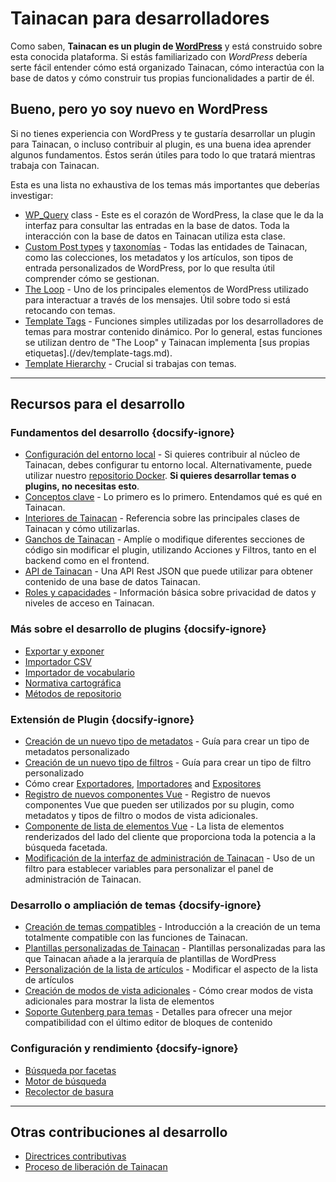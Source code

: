 # Tainacan para desarrolladores

Como saben, **Tainacan es un plugin de [WordPress](https://wordpress.org)** y está construido sobre esta conocida plataforma. Si estás familiarizado con _WordPress_ debería serte fácil entender cómo está organizado Tainacan, cómo interactúa con la base de datos y cómo construir tus propias funcionalidades a partir de él.

## Bueno, pero yo soy nuevo en WordPress

Si no tienes experiencia con WordPress y te gustaría desarrollar un plugin para Tainacan, o incluso contribuir al plugin, es una buena idea aprender algunos fundamentos. Éstos serán útiles para todo lo que tratará mientras trabaja con Tainacan.

Esta es una lista no exhaustiva de los temas más importantes que deberías investigar:

<div class="two-columns-list">

- [WP_Query](https://developer.wordpress.org/reference/classes/wp_query/ ":ignore") class - Este es el corazón de WordPress, la clase que le da la interfaz para consultar las entradas en la base de datos. Toda la interacción con la base de datos en Tainacan utiliza esta clase.
- [Custom Post types](https://wordpress.org/support/article/post-types/ ":ignore") y [taxonomías](https://codex.wordpress.org/Taxonomies ":ignore") - Todas las entidades de Tainacan, como las colecciones, los metadatos y los artículos, son tipos de entrada personalizados de WordPress, por lo que resulta útil comprender cómo se gestionan.
- [The Loop](https://developer.wordpress.org/themes/basics/the-loop/ ":ignore") - Uno de los principales elementos de WordPress utilizado para interactuar a través de los mensajes. Útil sobre todo si está retocando con temas.
- [Template Tags](https://developer.wordpress.org/themes/basics/template-tags/ ":ignore") - Funciones simples utilizadas por los desarrolladores de temas para mostrar contenido dinámico. Por lo general, estas funciones se utilizan dentro de "The Loop" y Tainacan implementa [sus propias etiquetas].(/dev/template-tags.md).
- [Template Hierarchy](https://developer.wordpress.org/themes/basics/template-hierarchy/ ":ignore") - Crucial si trabajas con temas.

</div>

---

## Recursos para el desarrollo

### Fundamentos del desarrollo {docsify-ignore}

<div class="two-columns-list">

- [Configuración del entorno local](/es-mx/dev/setup-local.md) - Si quieres contribuir al núcleo de Tainacan, debes configurar tu entorno local. Alternativamente, puede utilizar nuestro [repositorio Docker](https://github.com/tainacan/tainacan-docker ":ignore"). **Si quieres desarrollar temas o plugins, no necesitas esto**.
- [Conceptos clave](/es-mx/dev/key-concepts.md) - Lo primero es lo primero. Entendamos qué es qué en Tainacan.
- [Interiores de Tainacan](/es-mx/dev/internal-api.md) - Referencia sobre las principales clases de Tainacan y cómo utilizarlas.
- [Ganchos de Tainacan](/es-mx/dev/hooks.md) - Amplíe o modifique diferentes secciones de código sin modificar el plugin, utilizando Acciones y Filtros, tanto en el backend como en el frontend.
- [API de Tainacan](https://tainacan.org/api-docs/ ":ignore") - Una API Rest JSON que puede utilizar para obtener contenido de una base de datos Tainacan.
- [Roles y capacidades](/es-mx/dev/roles-capabilities.md) - Información básica sobre privacidad de datos y niveles de acceso en Tainacan.

</div>

### Más sobre el desarrollo de plugins {docsify-ignore}

<div class="three-columns-list">

- [Exportar y exponer](/es-mx/dev/exporting-and-exposing.md)
- [Importador CSV](/es-mx/dev/csv-importer.md)
- [Importador de vocabulario](/es-mx/dev/vocabulary-importer.md)
- [Normativa cartográfica](/es-mx/dev/mapping-standards.md)
- [Métodos de repositorio](/es-mx/dev/repository-methods.md)

</div>

### Extensión de Plugin {docsify-ignore}

<div class="two-columns-list">

- [Creación de un nuevo tipo de metadatos](/es-mx/dev/creating-metadata-type.md) - Guía para crear un tipo de metadatos personalizado
- [Creación de un nuevo tipo de filtros](/es-mx/dev/creating-filters-type.md) - Guía para crear un tipo de filtro personalizado
- Cómo crear [Exportadores](/es-mx/dev/exporter-flow.md), [Importadores](/es-mx/dev/importer-flow.md) and [Expositores](/es-mx/dev/exposers.md)
- [Registro de nuevos componentes Vue](/es-mx/dev/registering-custom-vue-components.md) - Registro de nuevos componentes Vue que pueden ser utilizados por su plugin, como metadatos y tipos de filtro o modos de vista adicionales.
- [Componente de lista de elementos Vue](/es-mx/dev/the-vue-items-list-component.md) - La lista de elementos renderizados del lado del cliente que proporciona toda la potencia a la búsqueda facetada.
- [Modificación de la interfaz de administración de Tainacan](/es-mx/dev/admin-ui-options.md) - Uso de un filtro para establecer variables para personalizar el panel de administración de Tainacan.

</div>

### Desarrollo o ampliación de temas {docsify-ignore}

<div class="two-columns-list">

- [Creación de temas compatibles](/es-mx/dev/creating-compatible-themes.md) - Introducción a la creación de un tema totalmente compatible con las funciones de Tainacan.
- [Plantillas personalizadas de Tainacan](/es-mx/dev/custom-templates.md) - Plantillas personalizadas para las que Tainacan añade a la jerarquía de plantillas de WordPress
- [Personalización de la lista de artículos](/es-mx/dev/customizing-the-items-list.md) - Modificar el aspecto de la lista de artículos
- [Creación de modos de vista adicionales](/es-mx/dev/extra-view-modes) - Cómo crear modos de vista adicionales para mostrar la lista de elementos
- [Soporte Gutenberg para temas](/es-mx/dev/theme-gutenberg-support.md) - Detalles para ofrecer una mejor compatibilidad con el último editor de bloques de contenido

</div>

### Configuración y rendimiento {docsify-ignore}

<div class="three-columns-list">

- [Búsqueda por facetas](/es-mx/dev/faceted-search.md)
- [Motor de búsqueda](/es-mx/dev/search-engine.md)
- [Recolector de basura](/es-mx/dev/garbage-collector.md)

</div>

---

## Otras contribuciones al desarrollo

<div class="three-columns-list">

- [Directrices contributivas](/es-mx/dev/CONTRIBUTING.md)
- [Proceso de liberación de Tainacan](/es-mx/dev/release.md)

</div>
